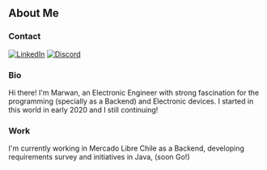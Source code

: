 ## About Me
### Contact

[![LinkedIn](https://img.shields.io/badge/LinkedIn-0077B5?style=for-the-badge&logo=linkedin&logoColor=white)](https://www.linkedin.com/in/marwan-makarem/)
[![Discord](https://img.shields.io/badge/Discord-7289DA?style=for-the-badge&logo=discord&logoColor=white)](https://discordapp.com/users/497541666320810005)


### Bio
Hi there! I'm Marwan, an Electronic Engineer with strong fascination for the programming (specially as a Backend) and Electronic devices. I started in this world in early 2020 and I still continuing!

### Work
I'm currently working in Mercado Libre Chile as a Backend, developing requirements survey and initiatives in Java, (soon Go!)
